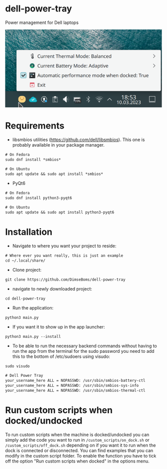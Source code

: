 # dell-power-tray
Power management for Dell laptops

![Example Image](./images/image.png)
# Requirements
* libsmbios utilities (https://github.com/dell/libsmbios). This one is probably available in your package manager.
```
# On Fedora
sudo dnf install *smbios*
```
```
# On Ubuntu
sudo apt update && sudo apt install *smbios*
```
* PyQt6
```
# On Fedora
sudo dnf install python3-pyqt6
```
```
# On Ubuntu
sudo apt update && sudo apt install python3-pyqt6
```
# Installation
* Navigate to where you want your project to reside:
```
# Where ever you want really, this is just an example
cd ~/.local/share/
```
* Clone project:
```
git clone https://github.com/DimseBoms/dell-power-tray
```
* navigate to newly downloaded project:
```
cd dell-power-tray
```
* Run the application:
```
python3 main.py
```
* If you want it to show up in the app launcher:
```
python3 main.py --install
```
* To be able to run the necessary backend commands without having to run the app from the terminal for the sudo password you need to add this to the bottom of /etc/sudoers using visudo:
```
sudo visudo
```
```
# Dell Power Tray
your_username_here ALL = NOPASSWD: /usr/sbin/smbios-battery-ctl
your_username_here ALL = NOPASSWD: /usr/sbin/smbios-sys-info
your_username_here ALL = NOPASSWD: /usr/sbin/smbios-thermal-ctl
```

# Run custom scripts when docked/undocked
To run custom scripts when the machine is docked/undocked you can simply add the code you want to run in `/custom_scripts/on_dock.sh` or `/custom_scripts/off_dock.sh` depending on if you want it to run when the dock is connected or disconnected. You can find examples that you can modify in the custom script folder. To enable the function you have to tick off the option "Run custom scripts when docked" in the options menu.
